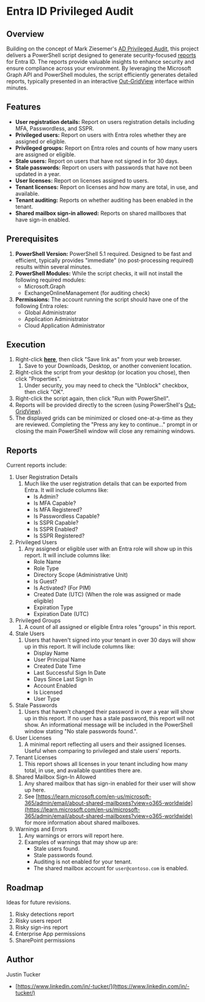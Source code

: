 # Entra ID Privileged Audit

## Overview

Building on the concept of Mark Ziesemer's [AD Privileged Audit](https://github.com/ziesemer/ad-privileged-audit), this project delivers a PowerShell script designed to generate security-focused [reports](#reports) for Entra ID. The reports provide valuable insights to enhance security and ensure compliance across your environment. By leveraging the Microsoft Graph API and PowerShell modules, the script efficiently generates detailed reports, typically presented in an interactive [Out-GridView](https://learn.microsoft.com/en-us/powershell/module/microsoft.powershell.utility/out-gridview?view=powershell-7.4) interface within minutes.

## Features

* **User registration details:** Report on users registration details including MFA, Passwordless, and SSPR.
* **Privileged users:** Report on users with Entra roles whether they are assigned or eligible.
* **Privileged groups:** Report on Entra roles and counts of how many users are assigned or eligible.
* **Stale users:** Report on users that have not signed in for 30 days.
* **Stale passwords:** Report on users with passwords that have not been updated in a year.
* **User licenses:** Report on licenses assigned to users.
* **Tenant licenses:** Report on licenses and how many are total, in use, and available.
* **Tenant auditing:** Reports on whether auditing has been enabled in the tenant.
* **Shared mailbox sign-in allowed:** Reports on shared maillboxes that have sign-in enabled.

## Prerequisites

1. **PowerShell Version:** PowerShell 5.1 required. Designed to be fast and efficient, typically provides "immediate" (no post-processing required) results within several minutes.
2. **PowerShell Modules:** While the script checks, it will not install the following required modules:
   * Microsoft.Graph
   * ExchangeOnlineManagement (for auditing check)
3. **Permissions:** The account running the script should have one of the following Entra roles:
   * Global Administrator
   * Application Administrator
   * Cloud Application Administrator

## Execution

1. Right-click **[here](m365-privileged-audit.ps1?raw=1)**, then click "Save link as" from your web browser.
   1. Save to your Downloads, Desktop, or another convenient location.
2. Right-click the script from your desktop (or location you chose), then click "Properties".
   1. Under security, you may need to check the "Unblock" checkbox, then click "OK".
3. Right-click the script again, then click "Run with PowerShell".
4. Reports will be provided directly to the screen (using PowerShell's [Out-GridView](https://learn.microsoft.com/en-us/powershell/module/microsoft.powershell.utility/out-gridview?view=powershell-7.4)).
5. The displayed grids can be minimized or closed one-at-a-time as they are reviewed. Completing the "Press any key to continue..." prompt in or closing the main PowerShell window will close any remaining windows.

## Reports

Current reports include:

1. User Registration Details
   1. Much like the user registration details that can be exported from Entra. It will include columns like:
      * Is Admin?
      * Is MFA Capable?
      * Is MFA Registered?
      * Is Passwordless Capable?
      * Is SSPR Capable?
      * Is SSPR Enabled?
      * Is SSPR Registered?
2. Privileged Users
   1. Any assigned or eligible user with an Entra role will show up in this report. It will include columns like:
      * Role Name
      * Role Type
      * Directory Scope (Administrative Unit)
      * Is Guest?
      * Is Activated? (For PIM)
      * Created Date (UTC) (When the role was assigned or made eligible)
      * Expiration Type
      * Expiration Date (UTC)
3. Privileged Groups
   1. A count of all assigned or eligible Entra roles "groups" in this report.
4. Stale Users
   1. Users that haven't signed into your tenant in over 30 days will show up in this report. It will include columns like:
      * Display Name
      * User Principal Name
      * Created Date Time
      * Last Successful Sign In Date
      * Days Since Last Sign In
      * Account Enabled
      * Is Licensed
      * User Type
5. Stale Passwords
   1. Users that haven't changed their password in over a year will show up in this report. If no user has a stale password, this report will not show. An informational message will be included in the PowerShell window stating "No stale passwords found.".
6. User Licenses
   1. A minimal report reflecting all users and their assigned licenses. Useful when comparing to privileged and stale users' reports.
7. Tenant Licenses
   1. This report shows all licenses in your tenant including how many total, in use, and available quantities there are.
8. Shared Mailbox Sign-In Allowed
   1. Any shared mailbox that has sign-in enabled for their user will show up here.
   2. See [https://learn.microsoft.com/en-us/microsoft-365/admin/email/about-shared-mailboxes?view=o365-worldwide](https://learn.microsoft.com/en-us/microsoft-365/admin/email/about-shared-mailboxes?view=o365-worldwide) for more information about shared mailboxes.
9. Warnings and Errors
    1. Any warnings or errors will report here.
    2. Examples of warnings that may show up are:
       * Stale users found.
       * Stale passwords found.
       * Auditing is not enabled for your tenant.
       * The shared mailbox account for `user@contoso.com` is enabled.

## Roadmap

Ideas for future revisions.

  1. Risky detections report
  2. Risky users report
  3. Risky sign-ins report
  4. Enterprise App permissions
  5. SharePoint permissions

## Author

Justin Tucker

* [https://www.linkedin.com/in/-tucker/](https://www.linkedin.com/in/-tucker/)

